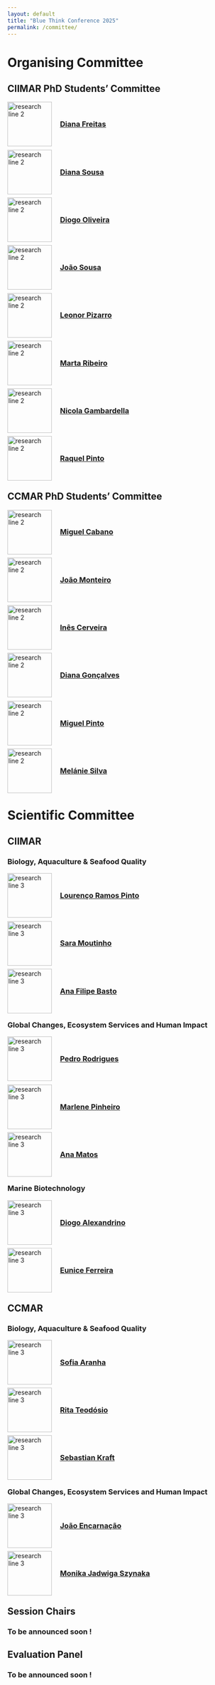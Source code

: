 ```yaml
---
layout: default
title: "Blue Think Conference 2025"
permalink: /committee/
---
```

# Organising Committee
## CIIMAR PhD Students’ Committee
<img src="https://phdcommitee.github.io/btc2025//assets/images/Diana_Freitas.png" alt="research line 2" align="left" width="100" height="100">

&nbsp;

### &nbsp; &nbsp; <a href="https://www.ciimar.up.pt/pt-pt/members/diana-catarina-antunes-da-silva-freitas/">Diana Freitas</a>

&nbsp;
&nbsp;

<img src="https://phdcommitee.github.io/btc2025//assets/images/Diana_Sousa.png" alt="research line 2" align="left" width="100" height="100">

&nbsp;

### &nbsp; &nbsp; <a href="https://www.ciimar.up.pt/pt-pt/members/diana-sousa/">Diana Sousa</a>

&nbsp;
&nbsp;

<img src="https://phdcommitee.github.io/btc2025//assets/images/Diogo_Olivera.png" alt="research line 2" align="left" width="100" height="100">

&nbsp;

### &nbsp; &nbsp; <a href="https://www.ciimar.up.pt/pt-pt/members/diogo-oliveira/">Diogo Oliveira</a>

&nbsp;
&nbsp;

<img src="https://phdcommitee.github.io/btc2025//assets/images/Joao_Sousa.png" alt="research line 2" align="left" width="100" height="100">

&nbsp;

### &nbsp; &nbsp; <a href="https://www.ciimar.up.pt/pt-pt/members/diogo-oliveira/">João Sousa</a>

&nbsp;
&nbsp;

<img src="https://phdcommitee.github.io/btc2025//assets/images/Leonor_Pizarro.png" alt="research line 2" align="left" width="100" height="100">

&nbsp;

### &nbsp; &nbsp; <a href="https://www.ciimar.up.pt/pt-pt/members/leonor-pizarro/">Leonor Pizarro</a>

&nbsp;
&nbsp;

<img src="https://phdcommitee.github.io/btc2025//assets/images/Marta_Ribeiro.png" alt="research line 2" align="left" width="100" height="100">

&nbsp;

### &nbsp; &nbsp; <a href="https://www.ciimar.up.pt/pt-pt/members/marta-ribeiro/">Marta Ribeiro</a>

&nbsp;
&nbsp;

<img src="https://phdcommitee.github.io/btc2025//assets/images/Nicola_Gambardella.jpg" alt="research line 2" align="left" width="100" height="100">

&nbsp;

### &nbsp; &nbsp; <a href="https://becarios.fundacionlacaixa.org/en/nicola-gambardella--B006487">Nicola Gambardella</a>

&nbsp;
&nbsp;

<img src="https://phdcommitee.github.io/btc2025//assets/images/Raquel_Pinto.png" alt="research line 2" align="left" width="100" height="100">

&nbsp;

### &nbsp; &nbsp; <a href="https://www.ciimar.up.pt/pt-pt/members/raquel-pinto/">Raquel Pinto</a>

&nbsp;
&nbsp;

## CCMAR PhD Students’ Committee
<img src="https://phdcommitee.github.io/btc2025//assets/images/Miguel_Cabano.png" alt="research line 2" align="left" width="100" height="100">

&nbsp;

### &nbsp; &nbsp; <a href="https://ccmar.ualg.pt/users/mcabano">Miguel Cabano</a>

&nbsp;
&nbsp;

<img src="https://phdcommitee.github.io/btc2025//assets/images/Joao_Monteiro.png" alt="research line 2" align="left" width="100" height="100">

&nbsp;

### &nbsp; &nbsp; <a href="https://ccmar.ualg.pt/users/jnmonteiro">João Monteiro</a>

&nbsp;
&nbsp;

<img src="https://phdcommitee.github.io/btc2025//assets/images/Ines_Cerveira.png" alt="research line 2" align="left" width="100" height="100">

&nbsp;

### &nbsp; &nbsp; <a href="https://ccmar.ualg.pt/users/imcerveira">Inês Cerveira</a>

&nbsp;
&nbsp;

<img src="https://phdcommitee.github.io/btc2025//assets/images/Diana_Goncalves.png" alt="research line 2" align="left" width="100" height="100">

&nbsp;

### &nbsp; &nbsp; <a href="https://ccmar.ualg.pt/users/dsgoncalves">Diana Gonçalves</a>

&nbsp;
&nbsp;

<img src="https://phdcommitee.github.io/btc2025//assets/images/Miguel_Pinto.png" alt="research line 2" align="left" width="100" height="100">

&nbsp;

### &nbsp; &nbsp; <a href="https://ccmar.ualg.pt/users/mfpinto">Miguel Pinto</a>

&nbsp;
&nbsp;

<img src="https://phdcommitee.github.io/btc2025//assets/images/Melanie_Silva.png" alt="research line 2" align="left" width="100" height="100">

&nbsp;

### &nbsp; &nbsp; <a href="https://ccmar.ualg.pt/users/mvsilva">Melánie Silva</a>

&nbsp;
&nbsp;

# Scientific Committee
## CIIMAR
### Biology, Aquaculture & Seafood Quality
<img src="https://phdcommitee.github.io/btc2025//assets/images/Lourenço_Ramos_Pinto.png" alt="research line 3" align="left" width="100" height="100">

&nbsp;

### &nbsp; &nbsp; <a href="https://www.ciimar.up.pt/pt-pt/members/lourenco-pinto/">Lourenço Ramos Pinto</a>

&nbsp;
&nbsp;

<img src="https://phdcommitee.github.io/btc2025//assets/images/Sara_Moutinho.png" alt="research line 3" align="left" width="100" height="100">

&nbsp;

### &nbsp; &nbsp; <a href="https://www.ciimar.up.pt/pt-pt/members/sara-moutinho/">Sara Moutinho</a>

&nbsp;
&nbsp;

<img src="https://phdcommitee.github.io/btc2025//assets/images/Ana_Filipe_Basto.png" alt="research line 3" align="left" width="100" height="100">

&nbsp;

### &nbsp; &nbsp; <a href="https://www.ciimar.up.pt/pt-pt/members/ana-basto/">Ana Filipe Basto</a>

&nbsp;
&nbsp;

### Global Changes, Ecosystem Services and Human Impact
<img src="https://phdcommitee.github.io/btc2025//assets/images/Pedro_Rodrigues.png" alt="research line 3" align="left" width="100" height="100">

&nbsp;

### &nbsp; &nbsp; <a href="https://www.ciimar.up.pt/pt-pt/members/pedro-rodrigues/">Pedro Rodrigues</a>

&nbsp;
&nbsp;

<img src="https://phdcommitee.github.io/btc2025//assets/images/Marlene_Pinheiro.png" alt="research line 3" align="left" width="100" height="100">

&nbsp;

### &nbsp; &nbsp; <a href="https://www.ciimar.up.pt/pt-pt/members/marlene-pinheiro/">Marlene Pinheiro</a>

&nbsp;
&nbsp;

<img src="https://phdcommitee.github.io/btc2025//assets/images/Ana_Matos.png" alt="research line 3" align="left" width="100" height="100">

&nbsp;

### &nbsp; &nbsp; <a href="https://www.ciimar.up.pt/pt-pt/members/ana-matos/">Ana Matos</a>

&nbsp;
&nbsp;

### Marine Biotechnology
<img src="https://phdcommitee.github.io/btc2025//assets/images/Diogo_Alexandrino.png" alt="research line 3" align="left" width="100" height="100">

&nbsp;

### &nbsp; &nbsp; <a href="https://www.ciimar.up.pt/pt-pt/members/diogo-alexandrino/">Diogo Alexandrino</a>

&nbsp;
&nbsp;

<img src="https://phdcommitee.github.io/btc2025//assets/images/Eunice_Ferreira.png" alt="research line 3" align="left" width="100" height="100">

&nbsp;

### &nbsp; &nbsp; <a href="https://www.ciimar.up.pt/pt-pt/members/eunice-ferreira/">Eunice Ferreira</a>

&nbsp;
&nbsp;

## CCMAR
### Biology, Aquaculture & Seafood Quality
<img src="https://phdcommitee.github.io/btc2025//assets/images/Sofia_Aranha.png" alt="research line 3" align="left" width="100" height="100">

&nbsp;

### &nbsp; &nbsp; <a href="https://ccmar.ualg.pt/users/sgramos">Sofia Aranha</a>

&nbsp;
&nbsp;

<img src="https://phdcommitee.github.io/btc2025//assets/images/Rita_Teodesio.png" alt="research line 3" align="left" width="100" height="100">

&nbsp;

### &nbsp; &nbsp; <a href="https://ccmar.ualg.pt/users/rteodosio">Rita Teodósio</a>

&nbsp;
&nbsp;

<img src="https://phdcommitee.github.io/btc2025//assets/images/Sebastian_Kraft.png" alt="research line 3" align="left" width="100" height="100">

&nbsp;

### &nbsp; &nbsp; <a href="https://ccmar.ualg.pt/en/user/242">Sebastian Kraft</a>

&nbsp;
&nbsp;

### Global Changes, Ecosystem Services and Human Impact
<img src="https://phdcommitee.github.io/btc2025//assets/images/Joao_Ercanaco.png" alt="research line 3" align="left" width="100" height="100">

&nbsp;

### &nbsp; &nbsp; <a href="https://ccmar.ualg.pt/users/jpencarnacao">João Encarnação</a>

&nbsp;
&nbsp;

<img src="https://phdcommitee.github.io/btc2025//assets/images/Monika_Jadwiga_Szynaka.png" alt="research line 3" align="left" width="100" height="100">

&nbsp;

### &nbsp; &nbsp; <a href="https://ccmar.ualg.pt/users/mjszynaka">Monika Jadwiga Szynaka</a>

&nbsp;
&nbsp;

## Session Chairs
### To be announced soon !

## Evaluation Panel
### To be announced soon !

